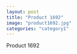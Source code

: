 ```yaml
---
layout: post
title: "Product 1692"
image: "product1692.jpg"
categories: "category1"
---
```

Product 1692
